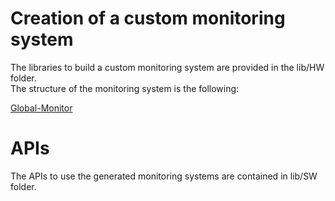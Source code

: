 # Creation of a custom monitoring system
The libraries to build a custom monitoring system are provided in the lib/HW folder.<br />
The structure of the monitoring system is the following:

[Global-Monitor](https://i.imgur.com/xqNAz9M.png)

# APIs
The APIs to use the generated monitoring systems are contained in lib/SW folder. <br />
